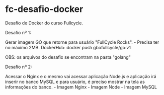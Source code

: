 # fc-desafio-docker
Desafio de Docker do curso Fullcycle.

Desafio nº 1:

Gerar imagem GO que retorne para usuário "FullCycle Rocks". 
    - Precisa ter no máximo 2MB.
DockerHub: docker push gbofullcycle/go:v1

OBS: os arquivos do desafio se encontram na pasta "golang"

Desafio nº 2:

Acessar o Nginx e o mesmo vai acessar aplicação Node.js e aplicação irá inserir no banco MySQL e para usuário, é preciso mostrar na tela as informações do banco.
    - Imagem Nginx
    - Imagem Node
    - Imagem MySQL

